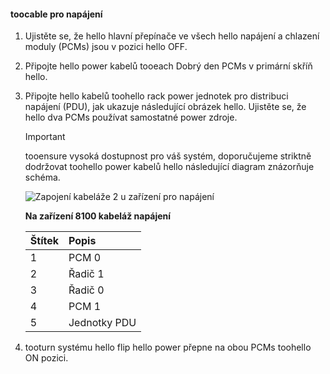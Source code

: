 <!--author=alkohli last changed: 9/16/15-->

#### <a name="toocable-for-power"></a>toocable pro napájení
1. Ujistěte se, že hello hlavní přepínače ve všech hello napájení a chlazení moduly (PCMs) jsou v pozici hello OFF.
2. Připojte hello power kabelů tooeach Dobrý den PCMs v primární skříň hello.
3. Připojte hello kabelů toohello rack power jednotek pro distribuci napájení (PDU), jak ukazuje následující obrázek hello. Ujistěte se, že hello dva PCMs používat samostatné power zdroje.
   
   > [!IMPORTANT]
   > tooensure vysoká dostupnost pro váš systém, doporučujeme striktně dodržovat toohello power kabelů hello následující diagram znázorňuje schéma. 
   > 
   > 
   
    ![Zapojení kabeláže 2 u zařízení pro napájení](./media/storsimple-cable-8100-for-power/HCSCableYour2UDeviceforPower.png)
   
    **Na zařízení 8100 kabeláž napájení**
   
   | Štítek | Popis |
   |:--- |:--- |
   | 1 |PCM 0 |
   | 2 |Řadič 1 |
   | 3 |Řadič 0 |
   | 4 |PCM 1 |
   | 5 |Jednotky PDU |
4. tooturn systému hello flip hello power přepne na obou PCMs toohello ON pozici.

